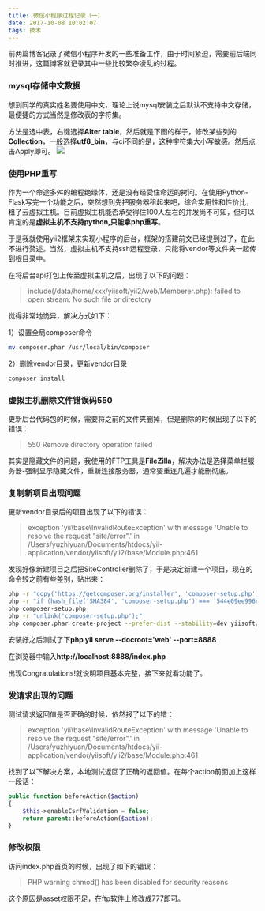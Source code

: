 ```yaml
---
title: 微信小程序过程记录（一）
date: 2017-10-08 10:02:07
tags: 技术
---
```

前两篇博客记录了微信小程序开发的一些准备工作，由于时间紧迫，需要前后端同时推进，这篇博客就记录其中一些比较繁杂凌乱的过程。

### mysql存储中文数据

想到同学的真实姓名要使用中文，理论上说mysql安装之后默认不支持中文存储，最便捷的方式当然是修改表的字符集。
<!--more-->
方法是选中表，右键选择**Alter table**，然后就是下图的样子，修改某些列的**Collection**，一般选择**utf8_bin**，与ci不同的是，这种字符集大小写敏感。然后点击Apply即可。
![](https://podcast.webview.tech/lolilukia/20200220t2oQjQ.png)

### 使用PHP重写

作为一个命途多舛的编程绝缘体，还是没有经受住命运的拷问。在使用Python-Flask写完一个功能之后，突然想到先把服务器租起来吧，综合实用性和性价比，租了云虚拟主机。目前虚拟主机能否承受得住100人左右的并发尚不可知，但可以肯定的是**虚拟主机不支持python,只能拿php重写**。

于是我就使用yii2框架来实现小程序的后台，框架的搭建前文已经提到过了，在此不进行赘述。当然，虚拟主机不支持ssh远程登录，只能将vendor等文件夹一起传到根目录中。

在将后台api打包上传至虚拟主机之后，出现了以下的问题：

> include(/data/home/xxx/yiisoft/yii2/web/Memberer.php): failed to open stream: No such file or directory

觉得非常地诡异，解决方式如下：

1）设置全局composer命令

```bash
mv composer.phar /usr/local/bin/composer
```

2）删除vendor目录，更新vendor目录

```bash
composer install
```

### 虚拟主机删除文件错误码550

更新后台代码包的时候，需要将之前的文件夹删掉，但是删除的时候出现了以下的错误：

> 550 Remove directory operation failed

其实是隐藏文件的问题，我使用的FTP工具是**FileZilla**，解决办法是选择菜单栏服务器-强制显示隐藏文件，重新连接服务器，通常要重连几遍才能删彻底。

### 复制新项目出现问题

更新vendor目录后的项目出现了以下的错误：

> exception 'yii\base\InvalidRouteException' with message 'Unable to resolve the request "site/error".' in /Users/yuzhiyuan/Documents/htdocs/yii-application/vendor/yiisoft/yii2/base/Module.php:461

发现好像新建项目之后把SiteController删除了，于是决定新建一个项目，现在的命令较之前有些差别，贴出来：

```bash
php -r "copy('https://getcomposer.org/installer', 'composer-setup.php');"
php -r "if (hash_file('SHA384', 'composer-setup.php') === '544e09ee996cdf60ece3804abc52599c22b1f40f4323403c44d44fdfdd586475ca9813a858088ffbc1f233e9b180f061') { echo 'Installer verified'; } else { echo 'Installer corrupt'; unlink('composer-setup.php'); } echo PHP_EOL;"
php composer-setup.php
php -r "unlink('composer-setup.php');"
php composer.phar create-project --prefer-dist --stability=dev yiisoft/yii2-app-basic /Users/apple/tjyx_backend
```

安装好之后测试了下**php yii serve --docroot='web' --port=8888**

在浏览器中输入**http://localhost:8888/index.php**

出现Congratulations!就说明项目基本完整，接下来就看功能了。

### 发请求出现的问题

测试请求返回值是否正确的时候，依然报了以下的错：

> exception 'yii\base\InvalidRouteException' with message 'Unable to resolve the request "site/error".' in /Users/yuzhiyuan/Documents/htdocs/yii-application/vendor/yiisoft/yii2/base/Module.php:461

找到了以下解决方案，本地测试返回了正确的返回值。在每个action前面加上这样一段话：

```php
public function beforeAction($action)
{
    $this->enableCsrfValidation = false;
    return parent::beforeAction($action);
}
```

### 修改权限

访问index.php首页的时候，出现了如下的错误：

> PHP warning
> chmod() has been disabled for security reasons

这个原因是asset权限不足，在ftp软件上修改成777即可。